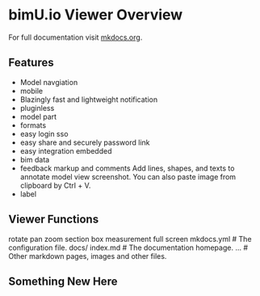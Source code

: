 # bimU.io Viewer Overview

For full documentation visit [mkdocs.org](http://mkdocs.org).

## Features

* Model navgiation 
* mobile
* Blazingly fast and lightweight notification
* pluginless
* model part
* formats
* easy login sso
* easy share and securely password link
* easy integration embedded
* bim data
* feedback markup and comments Add lines, shapes, and texts to annotate model view screenshot. You can also paste image from clipboard by Ctrl + V.
* label

## Viewer Functions

rotate pan zoom section box measurement full screen
    mkdocs.yml    # The configuration file.
    docs/
        index.md  # The documentation homepage.
        ...       # Other markdown pages, images and other files.
		
## Something New Here
